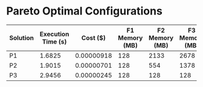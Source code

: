 # Pareto Optimal Configurations

| Solution | Execution Time (s) | Cost ($) | F1 Memory (MB) | F2 Memory (MB) | F3 Memory (MB) | F4 Memory (MB) | F5 Memory (MB) | F6 Memory (MB) |
| --- | --- | --- | --- | --- | --- | --- | --- | --- |
| P1 | 1.6825 | 0.00000918 | 128 | 2133 | 2678 | 1534 | 128 | 128 |
| P2 | 1.9015 | 0.00000701 | 128 | 554 | 1378 | 128 | 1941 | 128 |
| P3 | 2.9456 | 0.00000245 | 128 | 128 | 128 | 3008 | 3008 | 3008 |
